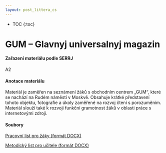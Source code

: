 ```yaml
---
layout: post_littera_cs
---
```

* TOC
{:toc}

# GUM – Glavnyj universalnyj magazin

#### Zařazení materiálu podle SERRJ

A2

#### Anotace materiálu

Materiál je zaměřen na seznámení žáků s obchodním centrem „GUM“, které se nachází na Rudém náměstí v Moskvě. Obsahuje krátké představení tohoto objektu, fotografie a úkoly zaměřené na rozvoj čtení s porozuměním. Materiál slouží také k rozvoji funkční gramotnost žáků v oblasti práce s internetovými zdroji.

#### Soubory

[Pracovní list pro žáky (formát DOCX)](/cs/littera/rustina/materialy/zaci/cteni/17_GUM_Z_A2.docx)

[Metodický list pro učitele (formát DOCX)](/cs/littera/rustina/materialy/metodika/17_GUM_metodika.docx)